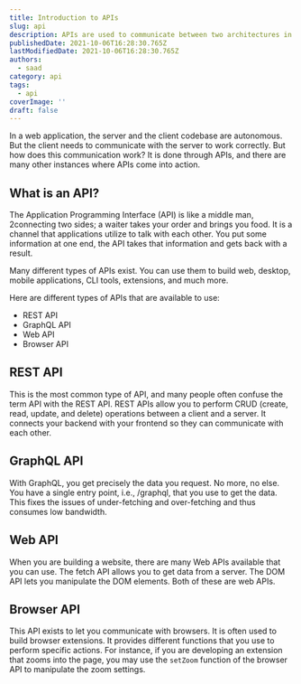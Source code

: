```yaml
---
title: Introduction to APIs
slug: api
description: APIs are used to communicate between two architectures in order to perform CRUD operations. Let's take a deeper look at it.
publishedDate: 2021-10-06T16:28:30.765Z
lastModifiedDate: 2021-10-06T16:28:30.765Z
authors:
  - saad
category: api
tags:
  - api
coverImage: ''
draft: false
---
```


<Lead>
In a web application, the server and the client codebase are autonomous. But the client needs to communicate with the server to work correctly. But how does this communication work? It is done through APIs, and there are many other instances where APIs come into action.
</Lead>

## What is an API?

The Application Programming Interface (API) is like a middle man, 2connecting two sides; a waiter takes your order and brings you food. It is a channel that applications utilize to talk with each other. You put some information at one end, the API takes that information and gets back with a result.

Many different types of APIs exist. You can use them to build web, desktop, mobile applications, CLI tools, extensions, and much more.

Here are different types of APIs that are available to use:

- REST API
- GraphQL API
- Web API
- Browser API

## REST API

This is the most common type of API, and many people often confuse the term API with the REST API. REST APIs allow you to perform CRUD (create, read, update, and delete) operations between a client and a server. It connects your backend with your frontend so they can communicate with each other.

## GraphQL API

With GraphQL, you get precisely the data you request. No more, no else. You have a single entry point, i.e., /graphql, that you use to get the data. This fixes the issues of under-fetching and over-fetching and thus consumes low bandwidth.

## Web API

When you are building a website, there are many Web APIs available that you can use. The fetch API allows you to get data from a server. The DOM API lets you manipulate the DOM elements. Both of these are web APIs.

## Browser API

This API exists to let you communicate with browsers. It is often used to build browser extensions. It provides different functions that you use to perform specific actions. For instance, if you are developing an extension that zooms into the page, you may use the `setZoom` function of the browser API to manipulate the zoom settings.
